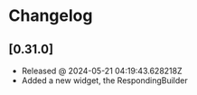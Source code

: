 # Changelog

## [0.31.0]

- Released @ 2024-05-21 04:19:43.628218Z
- Added a new widget, the RespondingBuilder
